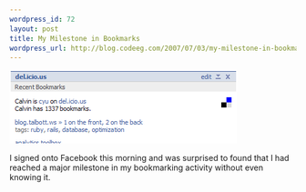 ```yaml
--- 
wordpress_id: 72
layout: post
title: My Milestone in Bookmarks
wordpress_url: http://blog.codeeg.com/2007/07/03/my-milestone-in-bookmarks/
---
```

<span style="color:#551a8b;text-decoration:underline;"><a title="1337_bookmarks.png" href="/images/wp/1337_bookmarks.png"></a><a href="http://del.icio.us/cyu"><img class="alignnone size-full wp-image-114" src="/images/wp/1337_bookmarks.png" alt="" width="399" height="129" /></a></span>

I signed onto Facebook this morning and was surprised to found that I had reached a major milestone in my bookmarking activity without even knowing it.
